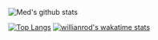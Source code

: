 ![Med's github stats](https://github-readme-stats.vercel.app/api?username=medsep&show_icons=true&theme=cobalt)

[![Top Langs](https://github-readme-stats.vercel.app/api/top-langs/?username=medsep&langs_count=8)](https://github.com/medsep)
[![willianrod's wakatime stats](https://github-readme-stats.vercel.app/api/wakatime?username=medsep)](https://github.com/anuraghazra/github-readme-stats)


